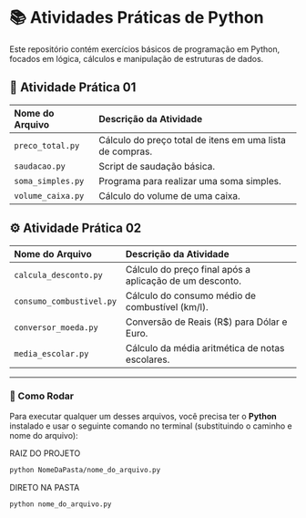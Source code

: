 # 📚 Atividades Práticas de Python

Este repositório contém exercícios básicos de programação em Python, focados em lógica, cálculos e manipulação de estruturas de dados.

## 📂 Atividade Prática 01

| Nome do Arquivo | Descrição da Atividade 
| :--- | :--- | 
| `preco_total.py` | Cálculo do preço total de itens em uma lista de compras. |
| `saudacao.py` | Script de saudação básica. | 
| `soma_simples.py` | Programa para realizar uma soma simples. | 
| `volume_caixa.py` | Cálculo do volume de uma caixa. |

## ⚙️ Atividade Prática 02

| Nome do Arquivo | Descrição da Atividade |
| :--- | :--- |
| `calcula_desconto.py` | Cálculo do preço final após a aplicação de um desconto. |
| `consumo_combustivel.py` | Cálculo do consumo médio de combustível (km/l). | 
| `conversor_moeda.py` | Conversão de Reais (R$) para Dólar e Euro. | 
| `media_escolar.py` | Cálculo da média aritmética de notas escolares. | [

-----

### 🔑 Como Rodar

Para executar qualquer um desses arquivos, você precisa ter o **Python** instalado e usar o seguinte comando no terminal (substituindo o caminho e nome do arquivo):

RAIZ DO PROJETO
```bash
python NomeDaPasta/nome_do_arquivo.py
```

DIRETO NA PASTA
```bash
python nome_do_arquivo.py
```